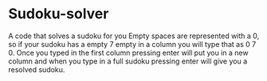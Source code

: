 # Sudoku-solver
A code that solves a sudoku for you
Empty spaces are represented with a 0, so if your sudoku has a empty 7 empty in a column you will type that as 0 7 0. Once you typed in the first column pressing enter will put you in a new column and when you type in a full sudoku pressing enter will give you a resolved sudoku.
